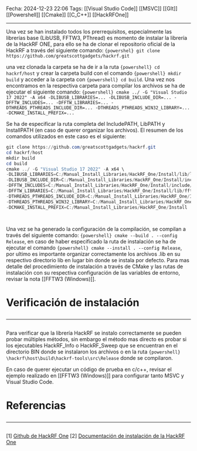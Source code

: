 Fecha: 2024-12-23 22:06
Tags: [[Visual Studio Code]] [[MSVC]] [[GIt]] [[Powershell]] [[Cmake]] [[C_C++]] [[HackRFOne]] 
<hr>

Una vez se han instalado todos los prerrequisitos, especialmente las librerías base (LibUSB, FFTW3, PThread) es momento de instalar la librería de la HackRF ONE, para ello se ha de clonar el repositorio oficial de la HackRF a través del siguiente comando:
`{powershel} git clone https://github.com/greatscottgadgets/hackrf.git`

una vez clonada la carpeta se ha de ir a la ruta `{powershell} cd hackrf/host` y crear la carpeta build con el comando `{powershell} mkdir build` y acceder a la carpeta con `{powershell} cd build`. Una vez nos encontramos en la respectiva carpeta para compilar los archivos se ha de ejecutar el siguiente comando: `{powershell} cmake ../ -G "Visual Studio 17 2022" -A x64 -DLIBUSB_LIBRARIES=... -DLIBUSB_INCLUDE_DIR=... -DFFTW_INCLUDES=... -DFFTW_LIBRARIES=... -DTHREADS_PTHREADS_INCLUDE_DIR=... -DTHREADS_PTHREADS_WIN32_LIBRARY=... -DCMAKE_INSTALL_PREFIX=...`

Se ha de especificar la ruta completa del IncludePATH, LibPATH y InstallPATH (en caso de querer organizar los archivos). El resumen de los comandos utilizados en este caso es el siguiente:
``` powershell
git clone https://github.com/greatscottgadgets/hackrf.git
cd hackrf/host
mkdir build
cd build
cmake ../ -G "Visual Studio 17 2022" -A x64 \
-DLIBUSB_LIBRARIES=C:/Manual_Install_Libraries/HackRF_One/Install/lib/libusb-1.0.lib \
-DLIBUSB_INCLUDE_DIR=C:/Manual_Install_Libraries/HackRF_One/Install/include/libusb-1.0/ \
-DFFTW_INCLUDES=C:/Manual_Install_Libraries/HackRF_One/Install/include/ \ 
-DFFTW_LIBRARIES=C:/Manual_Install_Libraries/HackRF_One/Install/lib/fftw3f.lib \
-DTHREADS_PTHREADS_INCLUDE_DIR=C:/Manual_Install_Libraries/HackRF_One/Install/include/ \
-DTHREADS_PTHREADS_WIN32_LIBRARY=C:/Manual_Install_Libraries/HackRF_One/Install/lib/pthreadVC2.lib \
-DCMAKE_INSTALL_PREFIX=C:/Manual_Install_Libraries/HackRF_One/Install




```

Una vez se ha generado la configuración de la compilación, se compilan a través del siguiente comando: `{powershell} cmake --build . --config Release`, en caso de haber especificado la ruta de instalación se ha de ejecutar el comando `{powershell} cmake --install . --config Release`, por ultimo es importante organizar correctamente los archivos .lib en su respectivo directorio lib en lugar bin donde se instala por defecto. Para mas detalle del procedimiento de instalación a través de CMake y las rutas de instalación con su respectiva configuración de las variables de entorno, revisar la nota [[FFTW3 (Windows)]]. 
# Verificación de instalación <hr>
Para verificar que la librería HackRF se instalo correctamente se pueden probar múltiples métodos, sin embargo el método mas directo es probar si los ejecutables HackRF_Info o HackRF_Sweep que se encuentran en el directorio BIN donde se instalaron los archivos o en la ruta `{powershell} \hackrf\host\build\hackrf-tools\src\Release` donde se compilaron.

En caso de querer ejecutar un código de prueba en c/c++, revisar el ejemplo realizado en [[FFTW3 (Windows)]] para configurar tanto MSVC y Visual Studio Code.
# Referencias <hr>
\[1] [Github de HackRF One](https://github.com/greatscottgadgets/hackrf)
\[2] [Documentación de instalación de la HackRF One](https://hackrf.readthedocs.io/en/latest/installing_hackrf_software.html)



